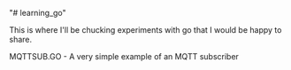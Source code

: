 "# learning_go" 

This is where I'll be chucking experiments with go that I would be happy to share.

MQTTSUB.GO - A very simple example of an MQTT subscriber 
